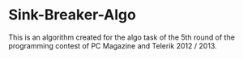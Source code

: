 Sink-Breaker-Algo
=================

This is an algorithm created for the algo task of the 5th round of the programming contest of PC Magazine and Telerik 2012 / 2013.
